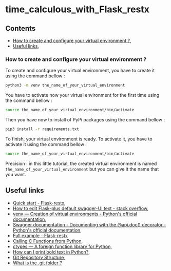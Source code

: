 # time_calculous_with_Flask_restx

<a name="contents"></a>
## Contents

* [How to create and configure your virtual environment ?](#how_to_create_and_configure_your_virtual_environment),
* [Useful links](#useful_links),

<a name="how_to_create_and_configure_your_virtual_environment"></a>
### How to create and configure your virtual environment ?

To create and configure your virtual environment, you have to create it using the command bellow :

```bash
python3 -m venv the_name_of_your_virtual_environment
```

You have to activate now your virtual environment for the first time using the command bellow :

```bash
source the_name_of_your_virtual_environment/bin/activate
```

Then you have now to install of PyPi packages using the command bellow :

```bash
pip3 install -r requirements.txt
```

To finish, your virtual environment is ready. To activate it, you have to activate it using the command bellow :

```bash
source the_name_of_your_virtual_environment/bin/activate
```

Precision : in this little tutorial, the created virtual environment is named `the_name_of_your_virtual_environment` but you can give it the name that you want.

<a name="useful_links"></a>
## Useful links

* [Quick start - Flask-restx](https://flask-restx.readthedocs.io/en/latest/quickstart.html),
* [How to edit Flask-plus default swagger-UI text - stack overflow](https://stackoverflow.com/questions/53237385/how-to-edit-flask-plus-default-swagger-ui-text),
* [venv — Creation of virtual environments - Python's official documentation](https://docs.python.org/3/library/venv.html),
* [Swagger documentation - Documenting with the @api.doc() decorator - Python's official documentation](https://flask-restx.readthedocs.io/en/latest/swagger.html),
* [Full example - Flask-restx](https://flask-restx.readthedocs.io/en/latest/example.html)
* [Calling C Functions from Python](https://www.digitalocean.com/community/tutorials/calling-c-functions-from-python),
* [ctypes — A foreign function library for Python](https://docs.python.org/3/library/ctypes.html),
* [How can I print bold text in Python?](https://stackoverflow.com/questions/8924173/how-can-i-print-bold-text-in-python),
* [Git Repository Structure](https://www.greengeeks.com/tutorials/git-repository-structure/),
* [What is the .git folder ?](https://stackoverflow.com/questions/29217859/what-is-the-git-folder)
